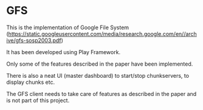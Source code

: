 # GFS

This is the implementation of Google File System (https://static.googleusercontent.com/media/research.google.com/en//archive/gfs-sosp2003.pdf)

It has been developed using Play Framework.

Only some of the features described in the paper have been implemented.

There is also a neat UI (master dashboard) to start/stop chunkservers, to display chunks etc.

The GFS client needs to take care of features as described in the paper and is not part of this project.
